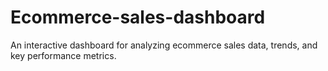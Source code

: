 # Ecommerce-sales-dashboard
An interactive dashboard for analyzing ecommerce sales data, trends, and key performance metrics.
